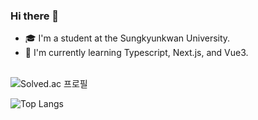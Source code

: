 ### Hi there 👋 <br/> 
- 🎓 I'm a student at the Sungkyunkwan University.
- 🌱 I'm currently learning Typescript, Next.js, and Vue3.

<br/>

<div>
  <img src="http://mazassumnida.wtf/api/mini/generate_badge?boj=jenabill" alt="Solved.ac 프로필"/>
</div>

![Top Langs](https://github-readme-stats.vercel.app/api/top-langs?username=eunnbi&count_private=true&layout=compact&theme=dark&hide=C%2B%2B)
